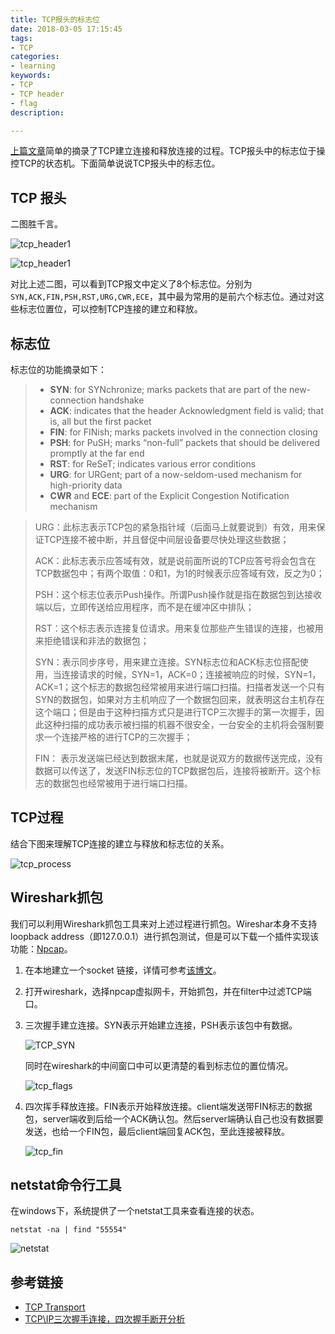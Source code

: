 ```yaml
---
title: TCP报头的标志位
date: 2018-03-05 17:15:45
tags:
- TCP
categories:
- learning
keywords:
- TCP
- TCP header
- flag
description:

---
```




[上篇文章]()简单的摘录了TCP建立连接和释放连接的过程。TCP报头中的标志位于操控TCP的状态机。下面简单说说TCP报头中的标志位。

<!--more-->

## TCP 报头 ##

二图胜千言。

![tcp_header1](tcp_header.svg)

![tcp_header1](tcp_header1.png)

对比上述二图，可以看到TCP报文中定义了8个标志位。分别为`SYN,ACK,FIN,PSH,RST,URG,CWR,ECE`，其中最为常用的是前六个标志位。通过对这些标志位置位，可以控制TCP连接的建立和释放。

## 标志位 ##

标志位的功能摘录如下：

> - **SYN**: for SYNchronize; marks packets that are part of the new-connection handshake
> - **ACK**: indicates that the header Acknowledgment field is valid; that is, all but the first packet
> - **FIN**: for FINish; marks packets involved in the connection closing
> - **PSH**: for PuSH; marks “non-full” packets that should be delivered promptly at the far end
> - **RST**: for ReSeT; indicates various error conditions
> - **URG**: for URGent; part of a now-seldom-used mechanism for high-priority data
> - **CWR** and **ECE**: part of the Explicit Congestion Notification mechanism



> URG：此标志表示TCP包的紧急指针域（后面马上就要说到）有效，用来保证TCP连接不被中断，并且督促中间层设备要尽快处理这些数据； 
>
> ACK：此标志表示应答域有效，就是说前面所说的TCP应答号将会包含在TCP数据包中；有两个取值：0和1，为1的时候表示应答域有效，反之为0； 
>
> PSH：这个标志位表示Push操作。所谓Push操作就是指在数据包到达接收端以后，立即传送给应用程序，而不是在缓冲区中排队； 
>
> RST：这个标志表示连接复位请求。用来复位那些产生错误的连接，也被用来拒绝错误和非法的数据包； 
>
> SYN：表示同步序号，用来建立连接。SYN标志位和ACK标志位搭配使用，当连接请求的时候，SYN=1，ACK=0；连接被响应的时候，SYN=1，ACK=1；这个标志的数据包经常被用来进行端口扫描。扫描者发送一个只有SYN的数据包，如果对方主机响应了一个数据包回来，就表明这台主机存在这个端口；但是由于这种扫描方式只是进行TCP三次握手的第一次握手，因此这种扫描的成功表示被扫描的机器不很安全，一台安全的主机将会强制要求一个连接严格的进行TCP的三次握手； 
>
> FIN： 表示发送端已经达到数据末尾，也就是说双方的数据传送完成，没有数据可以传送了，发送FIN标志位的TCP数据包后，连接将被断开。这个标志的数据包也经常被用于进行端口扫描。



## TCP过程 ##

结合下图来理解TCP连接的建立与释放和标志位的关系。

![tcp_process](TCP_process.jpg)

## Wireshark抓包

我们可以利用Wireshark抓包工具来对上述过程进行抓包。Wireshar本身不支持loopback address（即127.0.0.1）进行抓包测试，但是可以下载一个插件实现该功能：[Npcap](https://nmap.org/npcap/)。

1. 在本地建立一个socket 链接，详情可参考[该博文](https://bygeek.github.io/2018/03/05/Socket%E9%80%9A%E4%BF%A1%E6%B5%85%E6%9E%90/#more)。

2. 打开wireshark，选择npcap虚拟网卡，开始抓包，并在filter中过滤TCP端口。

3. 三次握手建立连接。SYN表示开始建立连接，PSH表示该包中有数据。

   ![TCP_SYN](TCP_SYN.png)

   同时在wireshark的中间窗口中可以更清楚的看到标志位的置位情况。

   ![tcp_flags](tcp_flags.png)

4. 四次挥手释放连接。FIN表示开始释放连接。client端发送带FIN标志的数据包，server端收到后给一个ACK确认包。然后server端确认自己也没有数据要发送，也给一个FIN包，最后client端回复ACK包，至此连接被释放。

   ![tcp_fin](tcp_fin.png)



## netstat命令行工具

在windows下，系统提供了一个netstat工具来查看连接的状态。

`netstat -na | find "55554"`

![netstat](netstat.png)



## 参考链接

- [TCP Transport](https://intronetworks.cs.luc.edu/current/html/tcp.html)
- [TCP\IP三次握手连接，四次握手断开分析](http://www.cnblogs.com/kesal/p/3285415.html)

